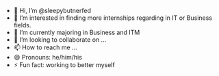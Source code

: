 - 👋 Hi, I’m @sleepybutnerfed
- 👀 I’m interested in finding more internships regarding in IT or Business fields.
- 🌱 I’m currently majoring in Business and ITM 
- 💞️ I’m looking to collaborate on ...
- 📫 How to reach me ...
- 😄 Pronouns: he/him/his
- ⚡ Fun fact:  working to better myself 

<!---
sleepybutnerfed/sleepybutnerfed is a ✨ special ✨ repository because its `README.md` (this file) appears on your GitHub profile.
You can click the Preview link to take a look at your changes.
--->
